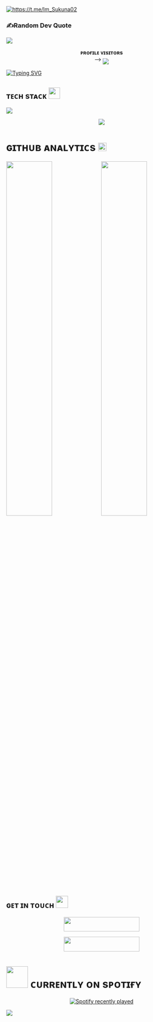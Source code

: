<a href="https://github.com/Im-Sourav02"><img src="https://readme-typing-svg.herokuapp.com?font=Russo+One&size=30&duration=4000&pause=1000&color=F7F7F7&width=435&lines=Hey%2C+my+self+Sukuna+;From+India;Bot/Web+Dev!;Telegram%3A+%40Real_Sukuna" alt="https://t.me/Im_Sukuna02" /></a>

### ✍️Random Dev Quote
![](https://quotes-github-readme.vercel.app/api?type=horizontal&theme=radical)

<p align="center">
    <b>ᴘʀᴏғɪʟᴇ ᴠɪsɪᴛᴏʀs</b><br>
 -->    <img align="middle" src="https://profile-counter.glitch.me/Im-Sourav02/count.svg" />
</p>

<a href="https://telegram.me/Im_Sukuna02"><img src="https://readme-typing-svg.herokuapp.com?font=Caveat&weight=600&size=60&duration=3500&pause=1200&center=true&vCenter=true&width=1080&height=100&color=DE0000&lines=Hi!%2C+I'm+Sukuna;King+of+Curses+" alt="Typing SVG" /></a> </p>


<h2>ᴛᴇᴄʜ sᴛᴀᴄᴋ <img src="https://camo.githubusercontent.com/63371d36886ee658f5a97401f393e1ab1684b2fd3de674b8f5efc7d410b2a3d0/68747470733a2f2f6d656469612e67697068792e636f6d2f6d656469612f57556c706c634d704f43456d5447427442572f67697068792e676966" width="30"</img></h2>

![](https://skillicons.dev/icons?i=python,vscode,linux,git,github,githubactions,html)

<p align="center">
  <a href="https://t.me/Im_Sukuna02"><img src="https://i.ibb.co/kVvsMFB7/photo-2025-05-15-08-43-20-7504590506555342852.jpg"></a>
    </p>
<p align="center">

</p>

<h3>
    
<h1>ɢɪᴛʜᴜʙ ᴀɴᴀʟʏᴛɪᴄs <img src="https://emojis.slackmojis.com/emojis/images/1621024394/39092/cat-roll.gif?1621024394" width="22"></h1>
  

[<img src="https://github-readme-stats.vercel.app/api?username=Im-Sourav02&count_private=true&show_icons=true&theme=chartreuse-dark&custom_title=What%27s+the+craic?&include_all_commits=true&hide_border=true&bg_color=000000" width="49%">](https://github.com/Im-Sourav02) [<img src="https://github-readme-streak-stats.herokuapp.com/?user=Im-Sourav02&theme=chartreuse-dark&hide_border=True&bg_color=000000" width="49%">](https://github.com/Im-Sourav02)
    

    
<h2>ɢᴇᴛ ɪɴ ᴛᴏᴜᴄʜ <img src="https://media.giphy.com/media/LnQjpWaON8nhr21vNW/giphy.gif" width="32"/></h2>

<p align="center">
<a href="https://telegram.me/Im_Sukuna02"><img src="https://img.shields.io/badge/-Contact%20Me-black.svg?style=for-the-badge&logo=Telegram" width="200" height="38.5"/></a>
</p>
<p align="center">
<a href="https://t.me/Im_Sukuna02"><img src="https://img.shields.io/badge/-Support%20Channel-black.svg?style=for-the-badge&logo=Telegram" width="200" height="38.5"/></a>
</p>

<h1> <img src="https://raw.githubusercontent.com/Im-Sourav02/Im-Sourav02/main/resources/songs.gif" width="57px"> ᴄᴜʀʀᴇɴᴛʟʏ ᴏɴ sᴘᴏᴛɪғʏ </h1>

<!--
Spotify
-->

<div align="center">
  <a href="https://t.me/Im_Sukuna02" target="_blank">
    <img src="https://spotify-recently-played-readme.vercel.app/api?user=31d3yopoe7or2z26t574yywhk3gq&count=1&unique=true" alt="Spotify recently played"  />
  </a>
</div>

[<img src="https://github.com/phoenix-monarch/phoenix-monarch/blob/master/resources/hr.gif"/>](https://github.com/proyato/)
